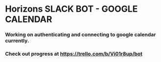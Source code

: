 # Horizons SLACK BOT - GOOGLE CALENDAR

### Working on authenticating and connecting to google calendar currently.

### Check out progress at https://trello.com/b/Vi01r8up/bot
